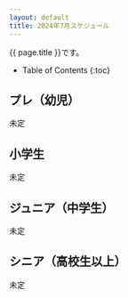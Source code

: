 ```yaml
---
layout: default
title: 2024年7月スケジュール
---
```


{{ page.title }}です。


* Table of Contents
{:toc}


プレ（幼児）
------------------

未定


小学生
-----------

未定


ジュニア（中学生）
-----------------------------------------

未定


シニア（高校生以上）
-----------------------------------------

未定
